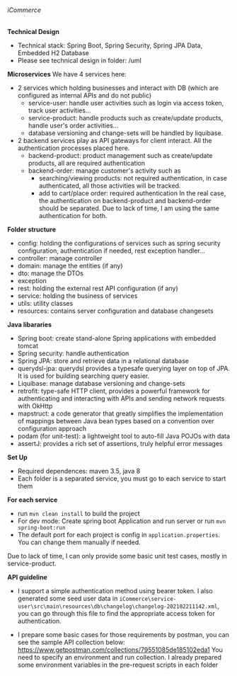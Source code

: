 ###### iCommerce

**Technical Design**
- Technical stack: Spring Boot, Spring Security, Spring JPA Data, Embedded H2 Database
- Please see technical design in folder: /uml

**Microservices**
We have 4 services here: 
- 2 services which holding businesses and interact with DB (which are configured as internal APIs and do not public)
    + service-user: handle user activities such as login via access token, track user activities...
    + service-product: handle products such as create/update products, handle user's order activities...
    + database versioning and change-sets will be handled by liquibase.
- 2 backend services play as API gateways for client interact. All the authentication processes placed here.
    + backend-product: product management such as create/update products, all are required authentication
    + backend-order: manage customer's activity such as 
        - searching/viewing products: not required authentication, in case authenticated, all those activities will be tracked.
        - add to cart/place order: required authentication
    In the real case, the authentication on backend-product and backend-order should be separated. Due to lack of time, I am using the same authentication for both.

**Folder structure**
- config: holding the configurations of services such as spring security configuration, authentication if needed, rest exception handler...
- controller: manage controller
- domain: manage the entities (if any)
- dto: manage the DTOs
- exception
- rest: holding the external rest API configuration (if any)
- service: holding the business of services
- utils: utility classes
- resources: contains server configuration and database changesets

**Java libararies**
- Spring boot: create stand-alone Spring applications with embedded tomcat
- Spring security: handle authentication
- Spring JPA: store and retrieve data in a relational database
- querydsl-jpa: querydsl provides a typesafe querying layer on top of JPA. It is used for building searching query easier.
- Liquibase: manage database versioning and change-sets
- retrofit: type-safe HTTP client, provides a powerful framework for authenticating and interacting with APIs and sending network requests with OkHttp
- mapstruct: a code generator that greatly simplifies the implementation of mappings between Java bean types based on a convention over configuration approach
- podam (for unit-test):  a lightweight tool to auto-fill Java POJOs with data
- assertJ: provides a rich set of assertions, truly helpful error messages

**Set Up**
- Required dependences: maven 3.5, java 8
- Each folder is a separated service, you must go to each service to start them

**For each service**
- run `mvn clean install` to build the project
- For dev mode: Create spring boot Application and run server or run `mvn spring-boot:run`
- The default port for each project is config in `application.properties`. You can change them manually if needed.

Due to lack of time, I can only provide some basic unit test cases, mostly in service-product.

**API guideline**
- I support a simple authentication method using bearer token. I also generated some seed user data in 
`iCommerce\service-user\src\main\resources\db\changelog\changelog-202102211142.xml`,
you can go through this file to find the appropriate access token for authentication.

- I prepare some basic cases for those requirements by postman, you can see the sample API collection below:
https://www.getpostman.com/collections/79551085de185102eda1
You need to specify an environment and run collection. I already prepared some environment variables in the pre-request scripts in each folder